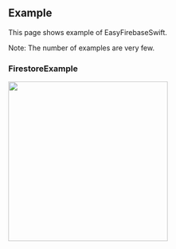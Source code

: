 ## Example

This page shows example of EasyFirebaseSwift.

Note: The number of examples are very few.

### FirestoreExample

<img src="https://ibb.co/nBdHVZ8" width=320px>
